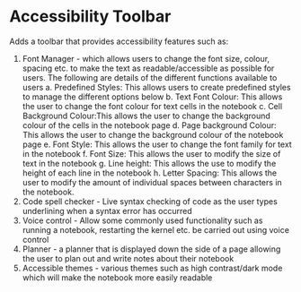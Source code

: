 # Accessibility Toolbar

Adds a toolbar that provides accessibility features such as:

1. Font Manager - which allows users to change the font size, colour, spacing etc. to make the text as readable/accessible as possible for users. The following are details of the different functions available to users
   a. Predefined Styles: This allows users to create predefined styles to manage the different options below
   b. Text Font Colour: This allows the user to change the font colour for text cells in the notebook
   c. Cell Background Colour:This allows the user to change the background colour of the cells in the notebook page
   d. Page background Colour: This allows the user to change the background colour of the notebook page
   e. Font Style: This allows the user to change the font family for text in the notebook
   f. Font Size: This allows the user to modify the size of text in the notebook
   g. Line height: This allows the use to modify the height of each line in the notebook
   h. Letter Spacing: This allows the user to modify the amount of individual spaces between characters in the notebook.
2. Code spell checker - Live syntax checking of code as the user types underlining when a syntax error has occurred
3. Voice control - Allow some commonly used functionality such as running a notebook, restarting the kernel etc. be carried out using voice control
4. Planner - a planner that is displayed down the side of a page allowing the user to plan out and write notes about their notebook
5. Accessible themes - various themes such as high contrast/dark mode which will make the notebook more easily readable
